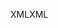 <span data-ttu-id="2ef0d-101">XML</span><span class="sxs-lookup"><span data-stu-id="2ef0d-101">XML</span></span>